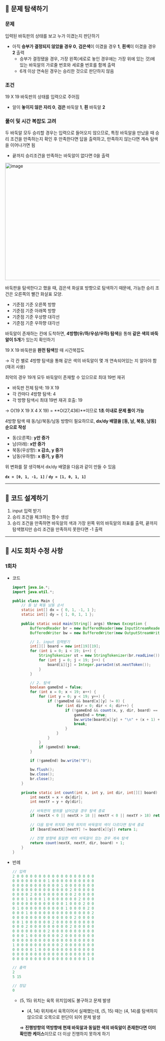 ## 📌 문제 탐색하기

### 문제

입력된 바둑판의 상태를 보고 누가 이겼는지 판단하기

- 아직 **승부가 결정되지 않았을 경우 0**, **검은색**이 이겼을 경우 **1**, **흰색**이 이겼을 경우 **2** 출력
    - 승부가 결정됐을 경우, 가장 왼쪽(세로로 놓인 경우에는 가장 위에 있는 것)에 있는 바둑알의 가로줄 번호와 세로줄 번호를 함께 출력
    - 6개 이상 연속된 경우는 승리한 것으로 판단하지 않음

### 조건

19 X 19 바둑판의 상태를 입력으로 주어짐

- 알이 **놓이지 않은 자리 0**, **검은** 바둑알 **1**, **흰** 바둑알 **2**

### 풀이 및 시간 복잡도 고려

두 바둑알 모두 승리할 경우는 입력으로 들어오지 않으므로, 특정 바둑알을 만났을 때 승리 조건을 만족하는지 확인 후 만족한다면 답을 출력하고, 만족하지 않는다면 계속 탐색을 이어나가면 됨

- 끝까지 승리조건을 만족하는 바둑알이 없다면 0을 출력

<img width="735" height="381" alt="image" src="https://github.com/user-attachments/assets/b81b29ba-3ea0-4b6b-b78b-a5b6231ba745" />


바둑판을 탐색한다고 했을 때, 검은색 화살표 방향으로 탐색하기 때문에, 가능한 승리 조건은 오른쪽의 빨간 화살표 모양.

- 기준점 기준 오른쪽 방향
- 기준점 기준 아래쪽 방향
- 기준점 기준 우상향 대각선
- 기준점 기준 우하향 대각선

바둑알이 존재하는 칸에 도착하면, **4방향(우/하/우상/우하) 탐색**을 통해 **같은 색의 바둑알이 5개**가 있는지 확인하기

19 X 19 바둑판을 **완전 탐색**할 때 시간복잡도

→ 각 칸 별로 4방향 탐색을 통해 같은 색의 바둑알이 몇 개 연속되어있는 지 알아야 함(재귀 사용)

최악의 경우 19개 모두 바둑알이 존재할 수 있으므로 최대 19번 재귀

- 바둑판 전체 탐색: 19 X 19
- 각 칸마다 4방향 탐색: 4
- 각 방향 탐색시 최대 19번 재귀 호출: 19

→ O(19 X 19 X 4 X 19) = **O(27,436)**이므로 **1초 이내로 문제 풀이 가능**

4방향 탐색 때 동/남/북동/남동 방향이 필요하므로, **dx/dy 배열을 [동, 남, 북동, 남동] 순으로 작성**

- 동(오른쪽): **y만 증가**
- 남(아래): **x만 증가**
- 북동(우상향): **x 감소, y 증가**
- 남동(우하향): **x 증가, y 증가**

위 변화를 잘 생각해서 dx/dy 배열을 다음과 같이 만들 수 있음

**`dx = [0, 1, -1, 1]`** / **`dy = [1, 0, 1, 1]`**

---

## 📌 코드 설계하기

1. input 입력 받기
2. 승리 조건을 체크하는 함수 생성
3. 승리 조건을 만족하면 바둑알의 색과 가장 왼쪽 위의 바둑알의 좌표를 출력, 끝까지 탐색했지만 승리 조건을 만족하지 못한다면 -1 출력

---

## 📌 시도 회차 수정 사항

### 1회차

- 코드

    ```java
    import java.io.*;
    import java.util.*;
    
    public class Main {
        // 동 남 북동 남동 순서
        static int[] dx = { 0, 1, -1, 1 };
        static int[] dy = { 1, 0, 1, 1 };
        
        public static void main(String[] args) throws Exception {
            BufferedReader br = new BufferedReader(new InputStreamReader(System.in));
            BufferedWriter bw = new BufferedWriter(new OutputStreamWriter(System.out));
    
            // 1. input 입력받기
            int[][] board = new int[19][19];
            for (int i = 0; i < 19; i++) {
                StringTokenizer st = new StringTokenizer(br.readLine());
                for (int j = 0; j < 19; j++) {
                    board[i][j] = Integer.parseInt(st.nextToken());
                }
            }
    
            // 2. 탐색
            boolean gameEnd = false;
            for (int x = 0; x < 19; x++) {
                for (int y = 0; y < 19; y++) {
                    if (!gameEnd && board[x][y] != 0) {
                        for (int dir = 0; dir < 4; dir++) {
                            if (!gameEnd && count(x, y, dir, board) == 5) {
                                gameEnd = true;
                                bw.write(board[x][y] + "\n" + (x + 1) + " " + (y + 1));
                                break;
                            }
                        }
                    }
                }
                if (gameEnd) break;
            }
    
            if (!gameEnd) bw.write("0");
            
            bw.flush();
            bw.close();
            br.close();
        }
        
        private static int count(int x, int y, int dir, int[][] board) {
            int nextX = x + dx[dir];
            int nextY = y + dy[dir];
            
            // 바둑판의 범위를 넘어갔을 경우 탐색 종료
            if (nextX < 0 || nextX > 18 || nextY < 0 || nextY > 18) return 1;
            
            // 다음 탐색 위치와 현재 위치의 바둑알의 색이 다르다면 탐색 종료
            if (board[nextX][nextY] != board[x][y]) return 1;
            
            // 진행 방향에 동일한 색의 바둑알이 있는 경우 계속 탐색
            return count(nextX, nextY, dir, board) + 1;
        }
    }
    ```

- 반례

    ```java
    // 입력
    2 0 0 0 0 0 0 0 0 0 0 0 0 0 0 0 0 0 0
    0 0 0 0 0 0 0 0 1 0 0 0 0 0 0 0 0 0 0
    0 0 0 0 0 0 0 0 0 0 0 1 0 0 0 0 0 0 0
    0 0 0 0 0 0 0 0 0 0 0 0 0 2 0 0 0 0 0
    0 0 0 0 2 0 0 0 0 0 0 0 0 0 2 0 0 0 0
    0 0 0 1 0 0 0 1 0 0 0 0 0 0 0 2 0 0 0
    0 0 0 0 0 0 0 0 0 0 0 0 1 0 0 0 2 0 0
    0 1 0 0 0 0 0 0 0 0 0 0 1 0 0 0 0 2 0
    0 0 0 1 0 0 0 0 0 0 0 0 0 0 0 0 0 0 2
    0 0 0 0 0 0 0 0 0 0 0 0 0 0 2 0 0 0 0
    0 0 1 0 0 0 0 0 0 2 0 0 0 0 0 0 0 0 0
    0 0 0 2 0 0 0 0 0 0 0 0 0 2 0 0 0 0 0
    0 0 0 0 0 0 0 0 2 0 0 0 0 0 0 0 0 0 0
    0 0 0 1 0 0 0 0 0 0 0 2 0 0 0 0 0 0 0
    0 0 0 0 0 0 0 0 0 0 0 0 0 0 0 0 0 0 0
    1 0 0 0 0 0 0 0 0 0 0 2 0 0 0 0 0 0 0
    0 0 0 0 0 1 0 0 0 0 0 0 0 0 0 0 0 0 0
    0 0 0 0 0 0 0 0 0 0 0 0 0 0 0 0 0 0 0
    0 0 0 0 0 0 0 0 0 0 0 0 0 0 0 0 0 1 0
    
    // 출력
    2
    5 15
    
    // 정답
    0
    ```

    - (5, 15) 위치는 육목 위치임에도 불구하고 문제 발생
        - (4, 14) 위치에서 육목이어서 실패했는데, (5, 15) 때는 (4, 14)를 탐색하지 않으므로 오목으로 판단이 되어 문제 발생

      ⇒ **진행방향의 역방향에 현재 바둑알과 동일한 색의 바둑알이 존재한다면 이미 확인한 케이스**이므로 더 이상 진행하지 못하게 하기
